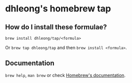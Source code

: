 dhleong's homebrew tap
======================

## How do I install these formulae?

`brew install dhleong/tap/<formula>`

Or `brew tap dhleong/tap` and then `brew install <formula>`.

## Documentation

`brew help`, `man brew` or check [Homebrew's documentation](https://docs.brew.sh).
